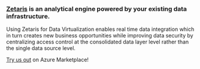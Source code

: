 
### [Zetaris](https://www.zetaris.com/) is an analytical engine powered by your existing data infrastructure.  

Using Zetaris for Data Virtualization enables real time data integration which in turn creates new business opportunities while improving data security by centralizing access control at the consolidated data layer level rather than the single data source level. 

[Try us out](https://azuremarketplace.microsoft.com/en-us/marketplace/apps/zetarisptyltd1653890360235.zetaris_the_networked_data_platform) on Azure Marketplace!

<!--

**Here are some ideas to get you started:**

🙋‍♀️ A short introduction - what is your organization all about?
🌈 Contribution guidelines - how can the community get involved?
👩‍💻 Useful resources - where can the community find your docs? Is there anything else the community should know?
🍿 Fun facts - what does your team eat for breakfast?
🧙 Remember, you can do mighty things with the power of [Markdown](https://docs.github.com/github/writing-on-github/getting-started-with-writing-and-formatting-on-github/basic-writing-and-formatting-syntax)
-->
